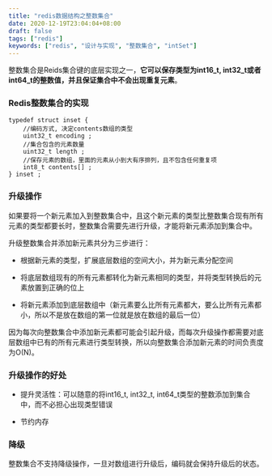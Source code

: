 ```yaml
---
title: "redis数据结构之整数集合"
date: 2020-12-19T23:04:04+08:00
draft: false
tags: ["redis"]
keywords: ["redis", "设计与实现", "整数集合", "intSet"]
---
```


整数集合是Reids集合键的底层实现之一，**它可以保存类型为int16_t, int32_t或者int64_t的整数值，并且保证集合中不会出现重复元素**。

### Redis整数集合的实现

```
typedef struct inset {
	//编码方式, 决定contents数组的类型
	uint32_t encoding ;
	//集合包含的元素数量
	uint32_t length ;
	//保存元素的数组，里面的元素从小到大有序排列，且不包含任何重复项
	int8_t contents[] ;
} inset ;
```



### 升级操作

如果要将一个新元素加入到整数集合中，且这个新元素的类型比整数集合现有所有元素的类型都要长时，整数集合需要先进行升级，才能将新元素添加到集合中。

升级整数集合并添加新元素共分为三步进行：

* 根据新元素的类型，扩展底层数组的空间大小，并为新元素分配空间

* 将底层数组现有的所有元素都转化为新元素相同的类型，并将类型转换后的元素放置到正确的位上

* 将新元素添加到底层数组中（新元素要么比所有元素都大，要么比所有元素都小，所以不是放在数组的第一位就是放在数组的最后一位）

因为每次向整数集合中添加新元素都可能会引起升级，而每次升级操作都需要对底层数组中已有的所有元素进行类型转换，所以向整数集合添加新元素的时间负责度为O(N)。

### 升级操作的好处

* 提升灵活性：可以随意的将int16_t, int32_t, int64_t类型的整数添加到集合中，而不必担心出现类型错误

* 节约内存

### 降级

整数集合不支持降级操作，一旦对数组进行升级后，编码就会保持升级后的状态。